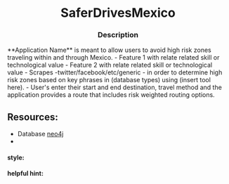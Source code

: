 <h1 align="center">SaferDrivesMexico</h1>

<h3 align="center">Description</h3>
**Application Name** is meant to allow users to avoid high risk zones traveling within and through Mexico.
- Feature 1 with relate related skill or technological value
- Feature 2 with relate related skill or technological value
- Scrapes -twitter/facebook/etc/generic - in order to determine high risk zones based on key phrases in (database types) using (insert tool here).
- User's enter their start and end destination, travel method and the application provides a route that includes risk weighted routing options. 

## Resources:
- Database [neo4j](https://neo4j.com/cloud/platform/aura-graph-database/)
- 
#### **style:** 
#### **helpful hint:** 
